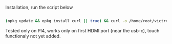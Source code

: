 Installation, run the script below

```bash

(opkg update && opkg install curl || true) && curl -o /home/root/victron-screen-setup.sh https://raw.githubusercontent.com/lpopescu-victron/GX_Touch_Pi4_VenusOS/main/victron-screen-setup.sh && chmod +x /home/root/victron-screen-setup.sh && /home/root/victron-screen-setup.sh
```
Tested only on PI4, works only on first HDMI port (near the usb-c), touch functionaly not yet added. 
